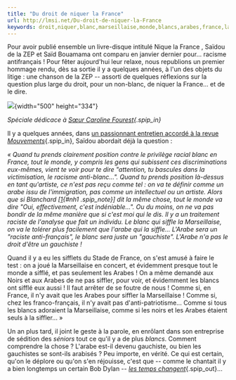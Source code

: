 ```yaml
---
title: "Du droit de niquer la France"
url: http://lmsi.net/Du-droit-de-niquer-la-France
keywords: droit,niquer,blanc,marseillaise,monde,blancs,arabes,france,larabe,siffler,cest,gauchiste
---
```

Pour avoir publié ensemble un livre-disque intitulé Nique la France , Saïdou de la ZEP et Saïd Bouamama ont comparu en janvier dernier pour\... racisme antifrançais ! Pour fêter aujourd'hui leur relaxe, nous republions un premier hommage rendu, dès sa sortie il y a quelques années, à l'un des objets du litige : une chanson de la ZEP -- assorti de quelques réflexions sur la question plus large du droit, pour un non-blanc, de niquer la France\... et de le dire.

![](local/cache-vignettes/L500xH334/map_400x600-27528.jpg?1551714617){width="500" height="334"}

*Spéciale dédicace à [Sœur Caroline Fourest](Soeur-Caroline-et-Frere-Jean-Louis){.spip_in}*

Il y a quelques années, dans [un passionnant entretien accordé à la revue *Mouvements*](Les-bronzes-font-du-chti){.spip_in}, Saïdou abordait déjà la question :

*« Quand tu prends clairement position contre le privilège racial blanc en France, tout le monde, y compris les gens qui subissent ces discriminations eux-mêmes, vient te voir pour te dire "attention, tu bascules dans la victimisation, le racisme anti-blanc...". Quand tu prends position là-dessus en tant qu'artiste, ce n'est pas reçu comme tel : on va te définir comme un arabe issu de l'immigration, pas comme un intellectuel ou un artiste. Alors que si Blanchard \[[1](#nb1 "Allusion à Pascal Blanchard, chercheur travaillant sur l’histoire coloniale (...)"){#nh1 .spip_note}\] dit la même chose, tout le monde va dire "Oui, effectivement, c'est indéniable...". Ou du moins, on ne va pas bondir de la même manière que si c'est moi qui le dis. Il y a un traitement raciste de l'analyse que fait un individu. Le blanc qui siffle la Marseillaise, on va le tolérer plus facilement que l'arabe qui la siffle... L'Arabe sera un "raciste anti-français", le blanc sera juste un "gauchiste". L'Arabe n'a pas le droit d'être un gauchiste !*

Quand il y a eu les sifflets du Stade de France, on s'est amusé à faire le test : on a joué la Marseillaise en concert, et évidemment presque tout le monde a sifflé, et pas seulement les Arabes ! On a même demandé aux Noirs et aux Arabes de ne pas siffler, pour voir, et évidemment les blancs ont sifflé eux aussi ! Il faut arrêter de se foutre de nous ! Comme si, en France, il n'y avait que les Arabes pour siffler la Marseillaise ! Comme si, chez les franco-français, il n'y avait pas d'anti-patriotisme... Comme si tous les blancs adoraient la Marseillaise, comme si les noirs et les Arabes étaient seuls à la siffler... »

Un an plus tard, il joint le geste à la parole, en enrôlant dans son entreprise de sédition des *séniors* tout ce qu'il y a de plus *blancs*. Comment comprendre la chose ? L'arabe est-il devenu gauchiste, ou bien les gauchistes se sont-ils arabisés ? Peu importe, en vérité. Ce qui est certain, qu'on le déplore ou qu'on s'en réjouisse, c'est que -- comme le chantait il y a bien longtemps un certain Bob Dylan -- [*les temps changent*](http://www.youtube.com/watch?v=wlUSwcuY29I){.spip_out}\...
